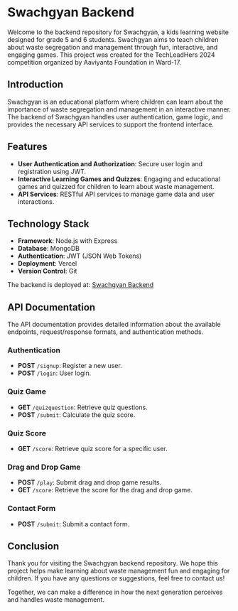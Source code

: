 # Swachgyan Backend

Welcome to the backend repository for Swachgyan, a kids learning website designed for grade 5 and 6 students. Swachgyan aims to teach children about waste segregation and management through fun, interactive, and engaging games. This project was created for the TechLeadHers 2024 competition organized by Aaviyanta Foundation in Ward-17.

## Introduction

Swachgyan is an educational platform where children can learn about the importance of waste segregation and management in an interactive manner. The backend of Swachgyan handles user authentication, game logic, and provides the necessary API services to support the frontend interface.

## Features

- **User Authentication and Authorization**: Secure user login and registration using JWT.
- **Interactive Learning Games and Quizzes**: Engaging and educational games and quizzed for children to learn about waste management.
- **API Services**: RESTful API services to manage game data and user interactions.

## Technology Stack

- **Framework**: Node.js with Express
- **Database**: MongoDB
- **Authentication**: JWT (JSON Web Tokens)
- **Deployment**: Vercel
- **Version Control**: Git

The backend is deployed at: [Swachgyan Backend](https://swachgyanbackend.vercel.app/)

## API Documentation

The API documentation provides detailed information about the available endpoints, request/response formats, and authentication methods.

### Authentication

- **POST** `/signup`: Register a new user.
- **POST** `/login`: User login.

### Quiz Game

- **GET** `/quizquestion`: Retrieve quiz questions.
- **POST** `/submit`: Calculate the quiz score.

### Quiz Score

- **GET** `/score`: Retrieve quiz score for a specific user.

### Drag and Drop Game

- **POST** `/play`: Submit drag and drop game results.
- **GET** `/score`: Retrieve the score for the drag and drop game.

### Contact Form

- **POST** `/submit`: Submit a contact form.

## Conclusion

Thank you for visiting the Swachgyan backend repository. We hope this project helps make learning about waste management fun and engaging for children. If you have any questions or suggestions, feel free to contact us!

Together, we can make a difference in how the next generation perceives and handles waste management.


